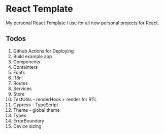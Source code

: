 # React Template

My personal React Template I use for all new personal projects for React.

## Todos

1. Github Actions for Deploying
2. Build example app
3. Components
4. Containters
5. Fonts
6. i18n
7. Routes
8. Services
9. Store
10. TestUtils - renderHook + render for RTL
11. Cypress - TypeScript
12. Theme - global theme
13. Types
14. ErrorBoundary
15. Device sizing

